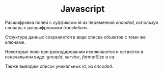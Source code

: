 <div align="center">

# Javascript

</div>

Расшифровка полей с суффиксом id из переменной _encoded_, используя словарь с расшифровками _translations_.  

Структура данных сохраняется в виде списка объектов с теми же ключами.  

Некоторые поля при раскодировании исключаются и остаются в изначальном виде: _groupId_, _service_, _formatSize_ и _ca_.

Также выводим список уникальных id, из _encoded_.
